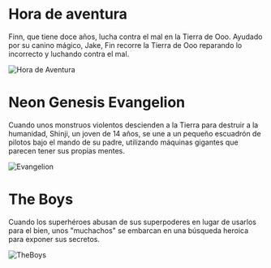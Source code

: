 # Hora de aventura

Finn, que tiene doce años, lucha contra el mal en la Tierra de Ooo. Ayudado por su canino mágico, Jake, Fin recorre la Tierra de Ooo reparando lo incorrecto y luchando contra el mal.

![Hora de Aventura](https://pics.filmaffinity.com/Hora_de_aventura_Serie_de_TV-507797147-large.jpg)

# Neon Genesis Evangelion

Cuando unos monstruos violentos descienden a la Tierra para destruir a la humanidad, Shinji, un joven de 14 años, se une a un pequeño escuadrón de pilotos bajo el mando de su padre, utilizando máquinas gigantes que parecen tener sus propias mentes.

![Evangelion](https://pics.filmaffinity.com/Neon_Genesis_Evangelion_Serie_de_TV-672348474-large.jpg)

# The Boys

Cuando los superhéroes abusan de sus superpoderes en lugar de usarlos para el bien, unos "muchachos" se embarcan en una búsqueda heroica para exponer sus secretos.

![TheBoys](https://es.web.img3.acsta.net/pictures/19/07/09/14/34/1532536.jpg?coixp=57&coiyp=52)